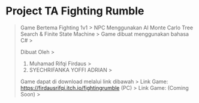 # Project TA Fighting Rumble
> Game Bertema Fighting 1v1 > 
> NPC Menggunakan AI Monte Carlo Tree Search & Finite State Machine > 
> Game dibuat menggunakan bahasa C# > 
>  > 
> Dibuat Oleh > 
> 1. Muhamad Rifqi Firdaus > 
> 2. SYECHRIFANKA YOFFI ADRIAN > 
>  > 
> Game dapat di download melalui link dibawah > 
> Link Game: https://firdausrifqi.itch.io/fightingrumble (PC) > 
> Link Game: (Coming Soon) > 
